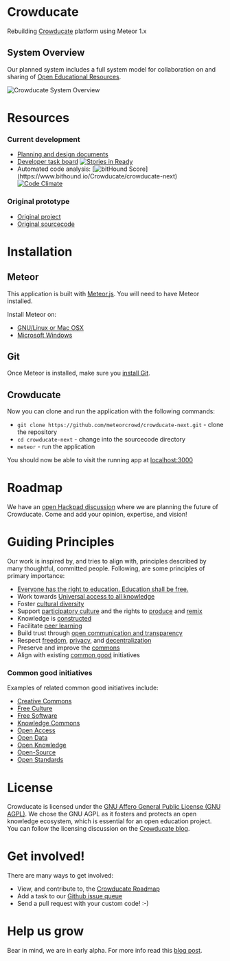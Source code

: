 # Crowducate
Rebuilding [Crowducate](http://crowducate.me) platform using Meteor 1.x

System Overview
---------------
Our planned system includes a full system model for collaboration on and sharing of [Open Educational Resources](https://en.wikipedia.org/wiki/Open_educational_resources).

![Crowducate System Overview](https://rawgit.com/Crowducate/crowducate-next/development/docs/design/Crowducate-systemOverview.svg)


Resources
========
### Current development
* [Planning and design documents](http://crowducate.hackpad.com)
* [Developer task board](https://waffle.io/Crowducate/crowducate-next) [![Stories in Ready](https://badge.waffle.io/Crowducate/crowducate-next.svg?label=ready&title=Ready)](http://waffle.io/Crowducate/crowducate-next)
* Automated code analysis: [![bitHound Score](https://www.bithound.io/Crowducate/crowducate-next/badges/score.svg?)](https://www.bithound.io/Crowducate/crowducate-next) 
[![Code Climate](https://codeclimate.com/github/Crowducate/crowducate-next/badges/gpa.svg)](https://codeclimate.com/github/Crowducate/crowducate-next)

### Original prototype
* [Original project](http://crowducate.me)
* [Original sourcecode](https://github.com/Crowducate/crowducate.me)


Installation
============

Meteor
------
This application is built with [Meteor.js](http://meteor.com). You will need to have Meteor installed.

Install Meteor on:
* [GNU/Linux or Mac OSX](http://docs.meteor.com/#/basic/)
* [Microsoft Windows](http://win.meteor.com)

Git
---
Once Meteor is installed, make sure you [install Git](http://git-scm.com/book/en/v2/Getting-Started-Installing-Git).

Crowducate
--------
Now you can clone and run the application with the following commands:
* `git clone https://github.com/meteorcrowd/crowducate-next.git` - clone the repository
* `cd crowducate-next` - change into the sourcecode directory
* `meteor` - run the application

You should now be able to visit the running app at [localhost:3000](http://localhost:3000)

Roadmap
=======
We have an [open Hackpad discussion](https://hackpad.com/Crowducate-Roadmap-Ideas-ATAX9ZTodoe) where we are planning the future of Crowducate. Come and add your opinion, expertise, and vision!

Guiding Principles
==================
Our work is inspired by, and tries to align with, principles described by many thoughtful, committed people. Following, are some principles of primary importance:

* [Everyone has the right to education. Education shall be free.](http://www.un.org/en/documents/udhr/index.shtml#a26)
* Work towards [Universal access to all knowledge](https://archive.org/details/SDForumBK)
* Foster [cultural diversity](http://ctb.ku.edu/en/table-of-contents/culture/cultural-competence/culture-and-diversity/main)
* Support [participatory culture](http://www.newmedialiteracies.org/wp-content/uploads/pdfs/NMLWhitePaper.pdf) and the rights to [produce](https://www.youtube.com/watch?v=T_5dpw5dRNY&t=2452) and [remix](http://remix.lessig.org/)
* Knowledge is [constructed](http://ocw.mit.edu/courses/media-arts-and-sciences/mas-962-the-nature-of-constructionist-learning-spring-2003/)
* Facilitate [peer learning](http://peeragogy.org/peer-learning/)
* Build trust through [open communication and transparency](http://www.sanctuaryweb.com/commitments-communication.php)
* Respect [freedom](http://freedomdefined.org/Definition), [privacy](https://epic.org/), and [decentralization](http://redecentralize.org/)
* Preserve and improve the [commons](http://www.onthecommons.org)
* Align with existing [common good](https://en.wikipedia.org/wiki/Common_good) initiatives
 
### Common good initiatives 
Examples of related common good initiatives include:
* [Creative Commons](http://creativecommons.org)
* [Free Culture](http://freeculture.org)
* [Free Software](http://fsf.org)
* [Knowledge Commons](http://www.knowledgecommons.org)
* [Open Access](http://budapestopenaccessinitiative.org)
* [Open Data](http://okfn.org/opendata/)
* [Open Knowledge](http://www.opendefinition.org/okd)
* [Open-Source](http://opensource.org)
* [Open Standards](http://www.openstandards.net)


License
=======
Crowducate is licensed under the [GNU Affero General Public License (GNU AGPL)](https://github.com/Crowducate/crowducate.me/blob/master/LICENSE.txt "License for Crowducate"). We chose the GNU AGPL as it fosters and protects an open knowledge ecosystem, which is essential for an open education project. You can follow the licensing discussion on the [Crowducate blog](http://blog.crowducate.me/chose-gpl-license-open-source-project/).

Get involved!
=============
There are many ways to get involved:
* View, and contribute to, the [Crowducate Roadmap](https://hackpad.com/Crowducate-Roadmap-Ideas-ATAX9ZTodoe)
* Add a task to our [Github issue queue](https://github.com/Crowducate/crowducate.me/issues)
* Send a pull request with your custom code! :-)

Help us grow
============
Bear in mind, we are in early alpha. For more info read this [blog post](http://blog.crowducate.me/welcome-to-crowducate/ "Welcome to Crowducate").
